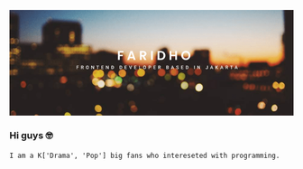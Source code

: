 ![faridho.github.io](https://raw.githubusercontent.com/faridho/faridho/master/assets/profile-banner.png)
### Hi guys 🤓
```
I am a K['Drama', 'Pop'] big fans who intereseted with programming.
```
